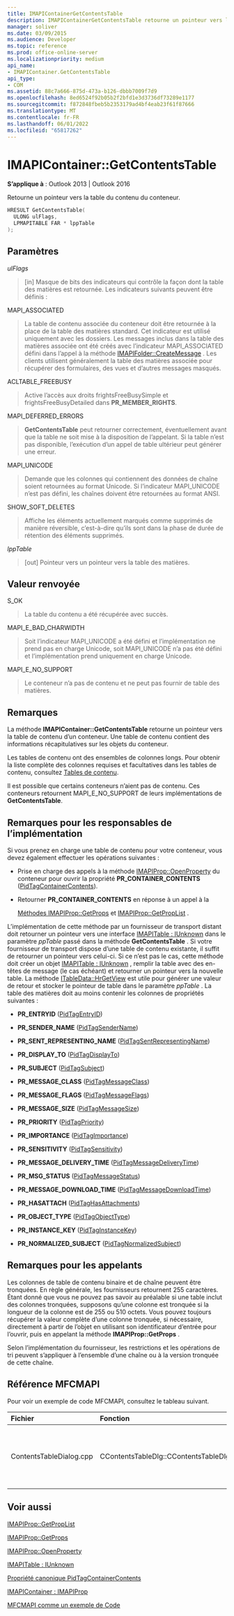 ```yaml
---
title: IMAPIContainerGetContentsTable
description: IMAPIContainerGetContentsTable retourne un pointeur vers la table de contenu du conteneur. Cet article décrit sa syntaxe, ses paramètres, sa valeur de retour et ses remarques.
manager: soliver
ms.date: 03/09/2015
ms.audience: Developer
ms.topic: reference
ms.prod: office-online-server
ms.localizationpriority: medium
api_name:
- IMAPIContainer.GetContentsTable
api_type:
- COM
ms.assetid: 88c7a666-875d-473a-b126-dbbb7009f7d9
ms.openlocfilehash: 8ed6524f92b05b2f2bfd1e3d3736df73289e1177
ms.sourcegitcommit: f872848fbeb5b2353179ad4bf4eab23f61f87666
ms.translationtype: MT
ms.contentlocale: fr-FR
ms.lasthandoff: 06/01/2022
ms.locfileid: "65817262"
---
```

# <a name="imapicontainergetcontentstable"></a>IMAPIContainer::GetContentsTable

  
  
**S’applique à** : Outlook 2013 | Outlook 2016 
  
Retourne un pointeur vers la table du contenu du conteneur.
  
```cpp
HRESULT GetContentsTable(
  ULONG ulFlags,
  LPMAPITABLE FAR * lppTable
);
```

## <a name="parameters"></a>Paramètres

 _ulFlags_
  
> [in] Masque de bits des indicateurs qui contrôle la façon dont la table des matières est retournée. Les indicateurs suivants peuvent être définis :
    
MAPI_ASSOCIATED 
  
> La table de contenu associée du conteneur doit être retournée à la place de la table des matières standard. Cet indicateur est utilisé uniquement avec les dossiers. Les messages inclus dans la table des matières associée ont été créés avec l’indicateur MAPI_ASSOCIATED défini dans l’appel à la méthode [IMAPIFolder::CreateMessage](imapifolder-createmessage.md) . Les clients utilisent généralement la table des matières associée pour récupérer des formulaires, des vues et d’autres messages masqués. 
    
ACLTABLE_FREEBUSY
  
> Active l’accès aux droits frightsFreeBusySimple et frightsFreeBusyDetailed dans **PR_MEMBER_RIGHTS**.
    
MAPI_DEFERRED_ERRORS 
  
> **GetContentsTable** peut retourner correctement, éventuellement avant que la table ne soit mise à la disposition de l’appelant. Si la table n’est pas disponible, l’exécution d’un appel de table ultérieur peut générer une erreur. 
    
MAPI_UNICODE 
  
> Demande que les colonnes qui contiennent des données de chaîne soient retournées au format Unicode. Si l’indicateur MAPI_UNICODE n’est pas défini, les chaînes doivent être retournées au format ANSI. 
    
SHOW_SOFT_DELETES
  
> Affiche les éléments actuellement marqués comme supprimés de manière réversible, c’est-à-dire qu’ils sont dans la phase de durée de rétention des éléments supprimés.
    
 _lppTable_
  
> [out] Pointeur vers un pointeur vers la table des matières.
    
## <a name="return-value"></a>Valeur renvoyée

S_OK 
  
> La table du contenu a été récupérée avec succès.
    
MAPI_E_BAD_CHARWIDTH 
  
> Soit l’indicateur MAPI_UNICODE a été défini et l’implémentation ne prend pas en charge Unicode, soit MAPI_UNICODE n’a pas été défini et l’implémentation prend uniquement en charge Unicode.
    
MAPI_E_NO_SUPPORT 
  
> Le conteneur n’a pas de contenu et ne peut pas fournir de table des matières.
    
## <a name="remarks"></a>Remarques

La méthode **IMAPIContainer::GetContentsTable** retourne un pointeur vers la table de contenu d’un conteneur. Une table de contenu contient des informations récapitulatives sur les objets du conteneur. 
  
Les tables de contenu ont des ensembles de colonnes longs. Pour obtenir la liste complète des colonnes requises et facultatives dans les tables de contenu, consultez [Tables de contenu](contents-tables.md). 
  
Il est possible que certains conteneurs n’aient pas de contenu. Ces conteneurs retournent MAPI_E_NO_SUPPORT de leurs implémentations de **GetContentsTable**.
  
## <a name="notes-to-implementers"></a>Remarques pour les responsables de l’implémentation

Si vous prenez en charge une table de contenu pour votre conteneur, vous devez également effectuer les opérations suivantes :
  
- Prise en charge des appels à la méthode [IMAPIProp::OpenProperty](imapiprop-openproperty.md) du conteneur pour ouvrir la propriété **PR_CONTAINER_CONTENTS** ([PidTagContainerContents](pidtagcontainercontents-canonical-property.md)).
    
- Retourner **PR_CONTAINER_CONTENTS** en réponse à un appel à la 
    
    [Méthodes IMAPIProp::GetProps](imapiprop-getprops.md) et [IMAPIProp::GetPropList](imapiprop-getproplist.md) . 
    
L’implémentation de cette méthode par un fournisseur de transport distant doit retourner un pointeur vers une interface [IMAPITable : IUnknown](imapitableiunknown.md) dans le paramètre _ppTable_ passé dans la méthode **GetContentsTable** . Si votre fournisseur de transport dispose d’une table de contenu existante, il suffit de retourner un pointeur vers celui-ci. Si ce n’est pas le cas, cette méthode doit créer un objet [IMAPITable : IUnknown](imapitableiunknown.md) , remplir la table avec des en-têtes de message (le cas échéant) et retourner un pointeur vers la nouvelle table. La méthode [ITableData::HrGetView](itabledata-hrgetview.md) est utile pour générer une valeur de retour et stocker le pointeur de table dans le paramètre _ppTable_ . La table des matières doit au moins contenir les colonnes de propriétés suivantes : 
  
- **PR_ENTRYID** ([PidTagEntryID](pidtagentryid-canonical-property.md))
    
- **PR_SENDER_NAME** ([PidTagSenderName](pidtagsendername-canonical-property.md))
    
- **PR_SENT_REPRESENTING_NAME** ([PidTagSentRepresentingName](pidtagsentrepresentingname-canonical-property.md))
    
- **PR_DISPLAY_TO** ([PidTagDisplayTo](pidtagdisplayto-canonical-property.md))
    
- **PR_SUBJECT** ([PidTagSubject](pidtagsubject-canonical-property.md))
    
- **PR_MESSAGE_CLASS** ([PidTagMessageClass](pidtagmessageclass-canonical-property.md))
    
- **PR_MESSAGE_FLAGS** ([PidTagMessageFlags](pidtagmessageflags-canonical-property.md))
    
- **PR_MESSAGE_SIZE** ([PidTagMessageSize](pidtagmessagesize-canonical-property.md))
    
- **PR_PRIORITY** ([PidTagPriority](pidtagpriority-canonical-property.md))
    
- **PR_IMPORTANCE** ([PidTagImportance](pidtagimportance-canonical-property.md))
    
- **PR_SENSITIVITY** ([PidTagSensitivity](pidtagsensitivity-canonical-property.md))
    
- **PR_MESSAGE_DELIVERY_TIME** ([PidTagMessageDeliveryTime](pidtagmessagedeliverytime-canonical-property.md))
    
- **PR_MSG_STATUS** ([PidTagMessageStatus](pidtagmessagestatus-canonical-property.md))
    
- **PR_MESSAGE_DOWNLOAD_TIME** ([PidTagMessageDownloadTime](pidtagmessagedownloadtime-canonical-property.md))
    
- **PR_HASATTACH** ([PidTagHasAttachments](pidtaghasattachments-canonical-property.md))
    
- **PR_OBJECT_TYPE** ([PidTagObjectType](pidtagobjecttype-canonical-property.md))
    
- **PR_INSTANCE_KEY** ([PidTagInstanceKey](pidtaginstancekey-canonical-property.md))
    
- **PR_NORMALIZED_SUBJECT** ([PidTagNormalizedSubject](pidtagnormalizedsubject-canonical-property.md))
    
## <a name="notes-to-callers"></a>Remarques pour les appelants

Les colonnes de table de contenu binaire et de chaîne peuvent être tronquées. En règle générale, les fournisseurs retournent 255 caractères. Étant donné que vous ne pouvez pas savoir au préalable si une table inclut des colonnes tronquées, supposons qu’une colonne est tronquée si la longueur de la colonne est de 255 ou 510 octets. Vous pouvez toujours récupérer la valeur complète d’une colonne tronquée, si nécessaire, directement à partir de l’objet en utilisant son identificateur d’entrée pour l’ouvrir, puis en appelant la méthode **IMAPIProp::GetProps** . 
  
Selon l’implémentation du fournisseur, les restrictions et les opérations de tri peuvent s’appliquer à l’ensemble d’une chaîne ou à la version tronquée de cette chaîne.
  
## <a name="mfcmapi-reference"></a>Référence MFCMAPI

Pour voir un exemple de code MFCMAPI, consultez le tableau suivant.
  
|**Fichier**|**Fonction**|**Commentaire**|
|:-----|:-----|:-----|
|ContentsTableDialog.cpp  <br/> |CContentsTableDlg::CContentsTableDlg  <br/> |La classe **CContentsTableDlg** utilise **GetContentsTable** pour obtenir les entrées d’une table de contenu. |
   
## <a name="see-also"></a>Voir aussi



[IMAPIProp::GetPropList](imapiprop-getproplist.md)
  
[IMAPIProp::GetProps](imapiprop-getprops.md)
  
[IMAPIProp::OpenProperty](imapiprop-openproperty.md)
  
[IMAPITable : IUnknown](imapitableiunknown.md)
  
[Propriété canonique PidTagContainerContents](pidtagcontainercontents-canonical-property.md)
  
[IMAPIContainer : IMAPIProp](imapicontainerimapiprop.md)


[MFCMAPI comme un exemple de Code](mfcmapi-as-a-code-sample.md)

